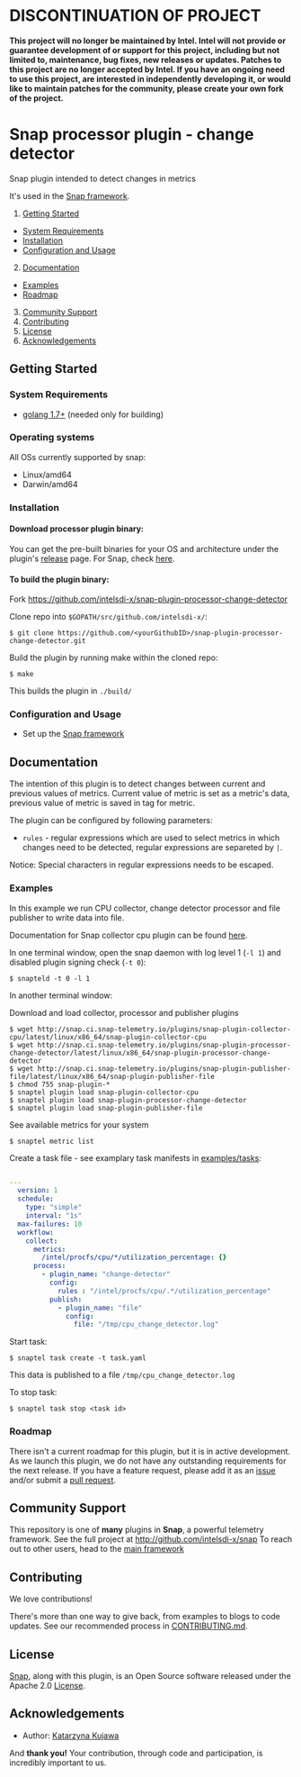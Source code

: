 
# DISCONTINUATION OF PROJECT 

**This project will no longer be maintained by Intel.  Intel will not provide or guarantee development of or support for this project, including but not limited to, maintenance, bug fixes, new releases or updates.  Patches to this project are no longer accepted by Intel. If you have an ongoing need to use this project, are interested in independently developing it, or would like to maintain patches for the community, please create your own fork of the project.**


# Snap processor plugin - change detector
Snap plugin intended to detect changes in metrics

It's used in the [Snap framework](http://github.com:intelsdi-x/snap).

1. [Getting Started](#getting-started)
  * [System Requirements](#system-requirements)
  * [Installation](#installation)
  * [Configuration and Usage](#configuration-and-usage)
2. [Documentation](#documentation)
  * [Examples](#examples)
  * [Roadmap](#roadmap)
3. [Community Support](#community-support)
4. [Contributing](#contributing)
5. [License](#license-and-authors)
6. [Acknowledgements](#acknowledgements)

## Getting Started
### System Requirements 
* [golang 1.7+](https://golang.org/dl/) (needed only for building)

### Operating systems
All OSs currently supported by snap:
* Linux/amd64
* Darwin/amd64

### Installation
#### Download processor plugin binary:
You can get the pre-built binaries for your OS and architecture under the plugin's [release](https://github.com/intelsdi-x/snap-plugin-processor-change-detector/releases) page.  For Snap, check [here](https://github.com/intelsdi-x/snap/releases).


#### To build the plugin binary:
Fork https://github.com/intelsdi-x/snap-plugin-processor-change-detector

Clone repo into `$GOPATH/src/github.com/intelsdi-x/`:

```
$ git clone https://github.com/<yourGithubID>/snap-plugin-processor-change-detector.git
```

Build the plugin by running make within the cloned repo:
```
$ make
```
This builds the plugin in `./build/`

### Configuration and Usage
* Set up the [Snap framework](https://github.com/intelsdi-x/snap/blob/master/README.md#getting-started)

## Documentation

The intention of this plugin is to detect changes between current and previous values of metrics.
Current value of metric is set as a metric's data, previous value of metric is saved in tag for metric.

The plugin can be configured by following parameters:
- `rules` - regular expressions which are used to select metrics in which changes need to be detected, regular expressions are separeted by `|`.

Notice: Special characters in regular expressions needs to be escaped.

### Examples
In this example we run CPU collector, change detector processor and file publisher to write data into file.

Documentation for Snap collector cpu plugin can be found [here](https://github.com/intelsdi-x/snap-plugin-collector-cpu).

In one terminal window, open the snap daemon with log level 1 (`-l 1`) and disabled plugin signing check (`-t 0`):
```
$ snapteld -t 0 -l 1
```

In another terminal window:

Download and load collector, processor and publisher plugins
```
$ wget http://snap.ci.snap-telemetry.io/plugins/snap-plugin-collector-cpu/latest/linux/x86_64/snap-plugin-collector-cpu
$ wget http://snap.ci.snap-telemetry.io/plugins/snap-plugin-processor-change-detector/latest/linux/x86_64/snap-plugin-processor-change-detector
$ wget http://snap.ci.snap-telemetry.io/plugins/snap-plugin-publisher-file/latest/linux/x86_64/snap-plugin-publisher-file
$ chmod 755 snap-plugin-*
$ snaptel plugin load snap-plugin-collector-cpu
$ snaptel plugin load snap-plugin-processor-change-detector
$ snaptel plugin load snap-plugin-publisher-file
```

See available metrics for your system
```
$ snaptel metric list
```

Create a task file - see examplary task manifests in [examples/tasks](examples/tasks/):

```yaml

---
  version: 1
  schedule:
    type: "simple"
    interval: "1s"
  max-failures: 10
  workflow:
    collect:
      metrics:
        /intel/procfs/cpu/*/utilization_percentage: {}
      process:
        - plugin_name: "change-detector"
          config:
            rules : "/intel/procfs/cpu/.*/utilization_percentage"
          publish:
            - plugin_name: "file"
              config:
                file: "/tmp/cpu_change_detector.log"
```

Start task:
```
$ snaptel task create -t task.yaml
```

This data is published to a file `/tmp/cpu_change_detector.log`

To stop task:
```
$ snaptel task stop <task id>
```

### Roadmap
There isn't a current roadmap for this plugin, but it is in active development. As we launch this plugin, we do not have any outstanding requirements for the next release. If you have a feature request, please add it as an [issue](https://github.com/intelsdi-x/snap-plugin-processor-change-detector/issues/new) and/or submit a [pull request](https://github.com/intelsdi-x/snap-plugin-processor-change-detector/pulls).

## Community Support
This repository is one of **many** plugins in **Snap**, a powerful telemetry framework. See the full project at http://github.com/intelsdi-x/snap To reach out to other users, head to the [main framework](https://github.com/intelsdi-x/snap#community-support)

## Contributing
We love contributions!

There's more than one way to give back, from examples to blogs to code updates. See our recommended process in [CONTRIBUTING.md](CONTRIBUTING.md).

## License
[Snap](http://github.com:intelsdi-x/snap), along with this plugin, is an Open Source software released under the Apache 2.0 [License](LICENSE).

## Acknowledgements
* Author: [Katarzyna Kujawa](https://github.com/katarzyna-z/)

And **thank you!** Your contribution, through code and participation, is incredibly important to us.

